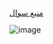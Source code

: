 <a href="https://quera.org/problemset/220669"> منبع سوال </a>

![image](https://github.com/cc-Mehdi/Algorithms/assets/57840939/459e4f32-57e6-4ecc-9256-d63ca3b304a4)
